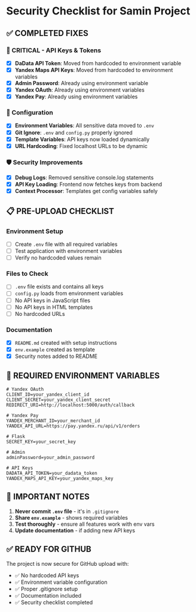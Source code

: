 # Security Checklist for Samin Project

## ✅ COMPLETED FIXES

### 🔴 CRITICAL - API Keys & Tokens

- [x] **DaData API Token**: Moved from hardcoded to environment variable
- [x] **Yandex Maps API Keys**: Moved from hardcoded to environment variables
- [x] **Admin Password**: Already using environment variable
- [x] **Yandex OAuth**: Already using environment variables
- [x] **Yandex Pay**: Already using environment variables

### 🔧 Configuration

- [x] **Environment Variables**: All sensitive data moved to `.env`
- [x] **Git Ignore**: `.env` and `config.py` properly ignored
- [x] **Template Variables**: API keys now loaded dynamically
- [x] **URL Hardcoding**: Fixed localhost URLs to be dynamic

### 🛡️ Security Improvements

- [x] **Debug Logs**: Removed sensitive console.log statements
- [x] **API Key Loading**: Frontend now fetches keys from backend
- [x] **Context Processor**: Templates get config variables safely

## 📋 PRE-UPLOAD CHECKLIST

### Environment Setup

- [ ] Create `.env` file with all required variables
- [ ] Test application with environment variables
- [ ] Verify no hardcoded values remain

### Files to Check

- [ ] `.env` file exists and contains all keys
- [ ] `config.py` loads from environment variables
- [ ] No API keys in JavaScript files
- [ ] No API keys in HTML templates
- [ ] No hardcoded URLs

### Documentation

- [x] `README.md` created with setup instructions
- [x] `env.example` created as template
- [x] Security notes added to README

## 🔐 REQUIRED ENVIRONMENT VARIABLES

```env
# Yandex OAuth
CLIENT_ID=your_yandex_client_id
CLIENT_SECRET=your_yandex_client_secret
REDIRECT_URI=http://localhost:5000/auth/callback

# Yandex Pay
YANDEX_MERCHANT_ID=your_merchant_id
YANDEX_API_URL=https://pay.yandex.ru/api/v1/orders

# Flask
SECRET_KEY=your_secret_key

# Admin
adminPassword=your_admin_password

# API Keys
DADATA_API_TOKEN=your_dadata_token
YANDEX_MAPS_API_KEY=your_yandex_maps_key
```

## 🚨 IMPORTANT NOTES

1. **Never commit `.env` file** - it's in `.gitignore`
2. **Share `env.example`** - shows required variables
3. **Test thoroughly** - ensure all features work with env vars
4. **Update documentation** - if adding new API keys

## ✅ READY FOR GITHUB

The project is now secure for GitHub upload with:

- ✅ No hardcoded API keys
- ✅ Environment variable configuration
- ✅ Proper .gitignore setup
- ✅ Documentation included
- ✅ Security checklist completed

